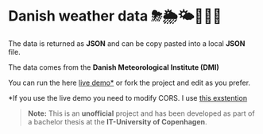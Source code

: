 # Danish weather data ⛈🌦🌤🔆🌈😎

The data is returned as **JSON** and can be copy pasted into a local **JSON** file.

The data comes from the **Danish Meteorological Institute (DMI)**

You can run the here [live demo*](https://dmi-data.netlify.com/) or fork the project and edit as you prefer. 

*If you use the live demo you need to modify CORS. I use [this exstention](https://www.moesif.com/?int_source=corsextension)

> **Note:** This is an **unofficial** project and has been developed as part of a bachelor thesis at the **IT-University of Copenhagen**.
